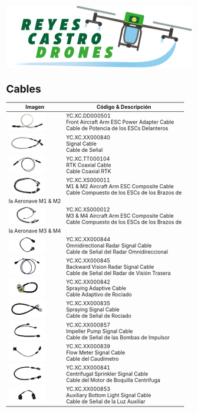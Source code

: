 [![](/Reyes-Castro-Drones_LOGO.png "Volver a la Página de Inicio")](/README.md)

# Cables

| Imagen | Código & Descripción |
| ------ | -------------------- |
| <img src="./YC.XC.DD000501.png" width="100"> |YC.XC.DD000501 <br>Front Aircraft Arm ESC Power Adapter Cable<br>Cable de Potencia de los ESCs Delanteros |
| <img src="./YC.XC.XX000840.png" width="100"> |YC.XC.XX000840 <br>Signal Cable<br>Cable de Señal |
| <img src="./YC.XC.TT000104.png" width="100"> |YC.XC.TT000104 <br>RTK Coaxial Cable<br>Cable Coaxial RTK |
| <img src="./YC.XC.XS000011.png" width="100"> |YC.XC.XS000011 <br>M1 & M2 Aircraft Arm ESC Composite Cable<br>Cable Compuesto de los ESCs de los Brazos de
la Aeronave M1 & M2 |
| <img src="./YC.XC.XS000012.png" width="100"> |YC.XC.XS000012 <br>M3 & M4 Aircraft Arm ESC Composite Cable<br>Cable Compuesto de los ESCs de los Brazos de
la Aeronave M3 & M4 |
| <img src="./YC.XC.XX000844.png" width="100"> |YC.XC.XX000844 <br>Omnidirectional Radar Signal Cable<br>Cable de Señal del Radar Omnidireccional |
| <img src="./YC.XC.XX000845.png" width="100"> |YC.XC.XX000845 <br>Backward Vision Radar Signal Cable<br>Cable de Señal del Radar de Visión Trasera |
| <img src="./YC.XC.XX000842.png" width="100"> |YC.XC.XX000842 <br>Spraying Adaptive Cable<br>Cable Adaptivo de Rociado |
| <img src="./YC.XC.XX000835.png" width="100"> |YC.XC.XX000835 <br>Spraying Signal Cable<br>Cable de Señal de Rociado |
| <img src="./YC.XC.XX000857.png" width="100"> |YC.XC.XX000857 <br>Impeller Pump Signal Cable<br>Cable de Señal de las Bombas de Impulsor |
| <img src="./YC.XC.XX000839.png" width="100"> |YC.XC.XX000839 <br>Flow Meter Signal Cable<br>Cable del Caudímetro |
| <img src="./YC.XC.XX000841.png" width="100"> |YC.XC.XX000841 <br>Centrifugal Sprinkler Signal Cable<br>Cable del Motor de Boquilla Centrífuga |
| <img src="./YC.XC.XX000853.png" width="100"> |YC.XC.XX000853 <br>Auxiliary Bottom Light Signal Cable<br>Cable de Señal de la Luz Auxiliar |
